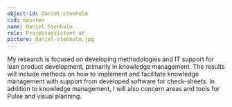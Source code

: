 ```yaml
---
object-id: daniel-stenholm
cid: dansten
name: Daniel Stenholm
role: Projektassistent at
picture: daniel-stenholm.jpg
---
```


My research is focused on developing methodologies and IT support for lean product development, primarily in knowledge management. The results will include methods on how to implement and facilitate knowledge management with support from developed software for check-sheets. In addition to knowledge management, I will also concern areas and tools for Pulse and visual planning.
